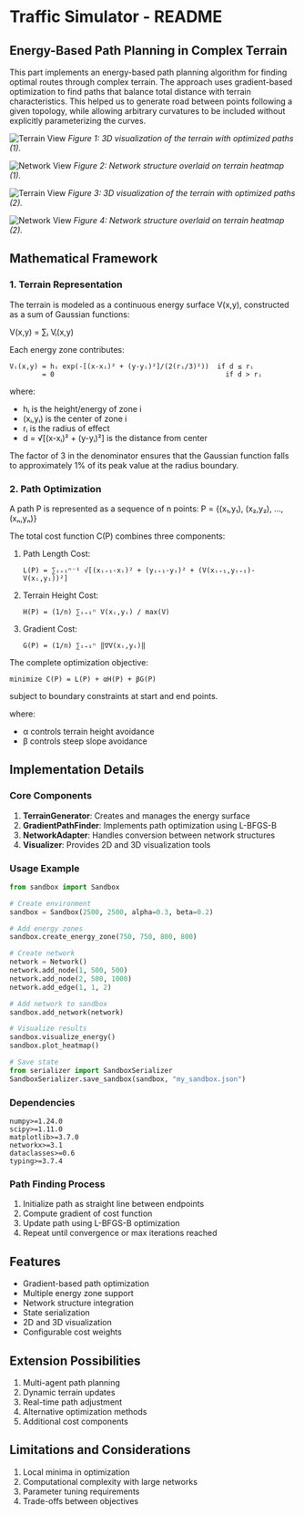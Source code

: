 # Traffic Simulator - README
## Energy-Based Path Planning in Complex Terrain

This part implements an energy-based path planning algorithm for finding optimal routes through complex terrain. The approach uses gradient-based optimization to find paths that balance total distance with terrain characteristics. This helped us to generate road between points following a given topology, while allowing arbitrary curvatures to be included without explicitly parameterizing the curves.

![Terrain View](images/Figure_2.png)
*Figure 1: 3D visualization of the terrain with optimized paths (1).*

![Network View](images/Figure_5.png)
*Figure 2: Network structure overlaid on terrain heatmap (1).*


![Terrain View](images/Figure_8.png)
*Figure 3: 3D visualization of the terrain with optimized paths (2).*

![Network View](images/Figure_9.png)
*Figure 4: Network structure overlaid on terrain heatmap (2).*
## Mathematical Framework

### 1. Terrain Representation

The terrain is modeled as a continuous energy surface V(x,y), constructed as a sum of Gaussian functions:

V(x,y) = ∑ᵢ Vᵢ(x,y)

Each energy zone contributes:
```
Vᵢ(x,y) = hᵢ exp(-[(x-xᵢ)² + (y-yᵢ)²]/(2(rᵢ/3)²))  if d ≤ rᵢ
        = 0                                          if d > rᵢ
```
where:
- hᵢ is the height/energy of zone i
- (xᵢ,yᵢ) is the center of zone i
- rᵢ is the radius of effect
- d = √[(x-xᵢ)² + (y-yᵢ)²] is the distance from center

The factor of 3 in the denominator ensures that the Gaussian function falls to approximately 1% of its peak value at the radius boundary.

### 2. Path Optimization

A path P is represented as a sequence of n points: P = {(x₁,y₁), (x₂,y₂), ..., (xₙ,yₙ)}

The total cost function C(P) combines three components:

1. Path Length Cost:
   ```
   L(P) = ∑ᵢ₌₁ⁿ⁻¹ √[(xᵢ₊₁-xᵢ)² + (yᵢ₊₁-yᵢ)² + (V(xᵢ₊₁,yᵢ₊₁)-V(xᵢ,yᵢ))²]
   ```

2. Terrain Height Cost:
   ```
   H(P) = (1/n) ∑ᵢ₌₁ⁿ V(xᵢ,yᵢ) / max(V)
   ```

3. Gradient Cost:
   ```
   G(P) = (1/n) ∑ᵢ₌₁ⁿ ‖∇V(xᵢ,yᵢ)‖
   ```

The complete optimization objective:
```
minimize C(P) = L(P) + αH(P) + βG(P)
```
subject to boundary constraints at start and end points.

where:
- α controls terrain height avoidance
- β controls steep slope avoidance

## Implementation Details

### Core Components

1. **TerrainGenerator**: Creates and manages the energy surface
2. **GradientPathFinder**: Implements path optimization using L-BFGS-B
3. **NetworkAdapter**: Handles conversion between network structures
4. **Visualizer**: Provides 2D and 3D visualization tools

### Usage Example

```python
from sandbox import Sandbox

# Create environment
sandbox = Sandbox(2500, 2500, alpha=0.3, beta=0.2)

# Add energy zones
sandbox.create_energy_zone(750, 750, 800, 800)

# Create network
network = Network()
network.add_node(1, 500, 500)
network.add_node(2, 500, 1000)
network.add_edge(1, 1, 2)

# Add network to sandbox
sandbox.add_network(network)

# Visualize results
sandbox.visualize_energy()
sandbox.plot_heatmap()

# Save state
from serializer import SandboxSerializer
SandboxSerializer.save_sandbox(sandbox, "my_sandbox.json")
```

### Dependencies

```text
numpy>=1.24.0
scipy>=1.11.0
matplotlib>=3.7.0
networkx>=3.1
dataclasses>=0.6
typing>=3.7.4
```

### Path Finding Process

1. Initialize path as straight line between endpoints
2. Compute gradient of cost function
3. Update path using L-BFGS-B optimization
4. Repeat until convergence or max iterations reached

## Features

- Gradient-based path optimization
- Multiple energy zone support
- Network structure integration
- State serialization
- 2D and 3D visualization
- Configurable cost weights

## Extension Possibilities

1. Multi-agent path planning
2. Dynamic terrain updates
3. Real-time path adjustment
4. Alternative optimization methods
5. Additional cost components

## Limitations and Considerations

1. Local minima in optimization
2. Computational complexity with large networks
3. Parameter tuning requirements
4. Trade-offs between objectives
